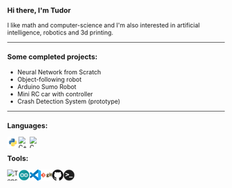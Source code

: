 ### Hi there, I'm Tudor

I like math and computer-science and I'm also interested in artificial intelligence, robotics and 3d printing.

---

### Some completed projects:

- Neural Network from Scratch
- Object-following robot
- Arduino Sumo Robot
- Mini RC car with controller
- Crash Detection System (prototype)

---

### Languages:

<img align="left" alt="Python" height="26px" width="26px" src="https://raw.githubusercontent.com/github/explore/80688e429a7d4ef2fca1e82350fe8e3517d3494d/topics/python/python.png" />
<img align="left" alt="C++" height="26px" width="26px" src="https://user-images.githubusercontent.com/42747200/46140125-da084900-c26d-11e8-8ea7-c45ae6306309.png" />
<img align="left" alt="C" height="26px" width="26px" src="https://camo.githubusercontent.com/4f0a611698513d0e276aa4bf9345ffe9fa05197036105d372e2d88ade23fc135/68747470733a2f2f7365656b6c6f676f2e636f6d2f696d616765732f432f632d70726f6772616d6d696e672d6c616e67756167652d6c6f676f2d394233324430313742312d7365656b6c6f676f2e636f6d2e706e67" />


<br />

### Tools:

<img align="left" alt="Tensorflow" height="26px" width="26px" src="https://cdn.jsdelivr.net/npm/simple-icons@v3/icons/tensorflow.svg" />
<img align="left" alt="Arduino" width="26px" src="https://raw.githubusercontent.com/github/explore/80688e429a7d4ef2fca1e82350fe8e3517d3494d/topics/arduino/arduino.png" />
<img align="left" alt="Visual Studio Code" width="26px" src="https://raw.githubusercontent.com/github/explore/80688e429a7d4ef2fca1e82350fe8e3517d3494d/topics/visual-studio-code/visual-studio-code.png" />
<img align="left" alt="Git" width="26px" src="https://raw.githubusercontent.com/github/explore/80688e429a7d4ef2fca1e82350fe8e3517d3494d/topics/git/git.png" />
<img align="left" alt="GitHub" width="26px" src="https://raw.githubusercontent.com/github/explore/78df643247d429f6cc873026c0622819ad797942/topics/github/github.png" />
<img align="left" alt="Terminal" width="26px" src="https://raw.githubusercontent.com/github/explore/80688e429a7d4ef2fca1e82350fe8e3517d3494d/topics/terminal/terminal.png" />

<br />

<!--
---
![Twitter](https://img.shields.io/twitter/url?label=Tudor_Gadalean&url=https%3A%2F%2Ftwitter.com%2FTudor_Gadalean)
-->

<!--
<br />

---

<details>
  <summary>:zap: Github Stats</summary>

  <img align="left" alt="DLNinja's Github Stats" src="https://github-readme-stats.dlninja.vercel.app/api?username=DLNinja&show_icons=true&hide_border=true&theme=dark" />

</details>
-->
